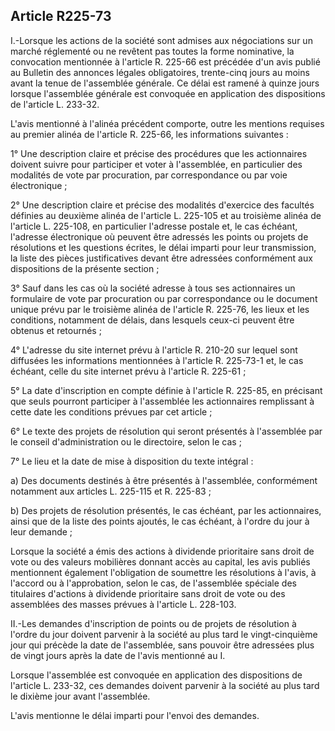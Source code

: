 Article R225-73
----
I.-Lorsque les actions de la société sont admises aux négociations sur un marché
réglementé ou ne revêtent pas toutes la forme nominative, la convocation
mentionnée à l'article R. 225-66 est précédée d'un avis publié au Bulletin des
annonces légales obligatoires, trente-cinq jours au moins avant la tenue de
l'assemblée générale. Ce délai est ramené à quinze jours lorsque l'assemblée
générale est convoquée en application des dispositions de l'article L. 233-32.

L'avis mentionné à l'alinéa précédent comporte, outre les mentions requises au
premier alinéa de l'article R. 225-66, les informations suivantes :

1° Une description claire et précise des procédures que les actionnaires doivent
suivre pour participer et voter à l'assemblée, en particulier des modalités de
vote par procuration, par correspondance ou par voie électronique ;

2° Une description claire et précise des modalités d'exercice des facultés
définies au deuxième alinéa de l'article L. 225-105 et au troisième alinéa de
l'article L. 225-108, en particulier l'adresse postale et, le cas échéant,
l'adresse électronique où peuvent être adressés les points ou projets de
résolutions et les questions écrites, le délai imparti pour leur transmission,
la liste des pièces justificatives devant être adressées conformément aux
dispositions de la présente section ;

3° Sauf dans les cas où la société adresse à tous ses actionnaires un formulaire
de vote par procuration ou par correspondance ou le document unique prévu par le
troisième alinéa de l'article R. 225-76, les lieux et les conditions, notamment
de délais, dans lesquels ceux-ci peuvent être obtenus et retournés ;

4° L'adresse du site internet prévu à l'article R. 210-20 sur lequel sont
diffusées les informations mentionnées à l'article R. 225-73-1 et, le cas
échéant, celle du site internet prévu à l'article R. 225-61 ;

5° La date d'inscription en compte définie à l'article R. 225-85, en précisant
que seuls pourront participer à l'assemblée les actionnaires remplissant à cette
date les conditions prévues par cet article ;

6° Le texte des projets de résolution qui seront présentés à l'assemblée par le
conseil d'administration ou le directoire, selon le cas ;

7° Le lieu et la date de mise à disposition du texte intégral :

a) Des documents destinés à être présentés à l'assemblée, conformément notamment
aux articles L. 225-115 et R. 225-83 ;

b) Des projets de résolution présentés, le cas échéant, par les actionnaires,
ainsi que de la liste des points ajoutés, le cas échéant, à l'ordre du jour à
leur demande ;

Lorsque la société a émis des actions à dividende prioritaire sans droit de vote
ou des valeurs mobilières donnant accès au capital, les avis publiés mentionnent
également l'obligation de soumettre les résolutions à l'avis, à l'accord ou à
l'approbation, selon le cas, de l'assemblée spéciale des titulaires d'actions à
dividende prioritaire sans droit de vote ou des assemblées des masses prévues à
l'article L. 228-103.

II.-Les demandes d'inscription de points ou de projets de résolution à l'ordre
du jour doivent parvenir à la société au plus tard le vingt-cinquième jour qui
précède la date de l'assemblée, sans pouvoir être adressées plus de vingt jours
après la date de l'avis mentionné au I.

Lorsque l'assemblée est convoquée en application des dispositions de l'article
L. 233-32, ces demandes doivent parvenir à la société au plus tard le dixième
jour avant l'assemblée.

L'avis mentionne le délai imparti pour l'envoi des demandes.
